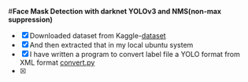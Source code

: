 #__Face Mask Detection with darknet YOLOv3 and NMS(non-max suppression)__

- [x]  Downloaded dataset from Kaggle-[dataset](https://www.kaggle.com/ivandanilovich/medical-masks-dataset-images-tfrecords)
- [x]  And then extracted that in my local ubuntu system
- [x]  I have written a program to convert label file a YOLO format from XML format [convert.py](https://github.com/perses08/Face_Mask_Detect/blob/main/preprocessing/convert.py)
- [x]   

